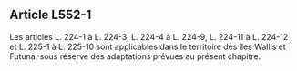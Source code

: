 ## Article L552-1

Les articles L. 224-1 à L. 224-3, L. 224-4 à L. 224-9, L. 224-11 à L. 224-12 et L. 225-1 à L. 225-10 sont
applicables dans le territoire des îles Wallis et Futuna, sous réserve des adaptations prévues au présent
chapitre.

